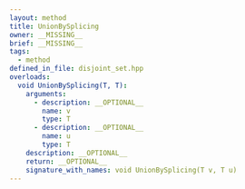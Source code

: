```yaml
---
layout: method
title: UnionBySplicing
owner: __MISSING__
brief: __MISSING__
tags:
  - method
defined_in_file: disjoint_set.hpp
overloads:
  void UnionBySplicing(T, T):
    arguments:
      - description: __OPTIONAL__
        name: v
        type: T
      - description: __OPTIONAL__
        name: u
        type: T
    description: __OPTIONAL__
    return: __OPTIONAL__
    signature_with_names: void UnionBySplicing(T v, T u)
---
```

